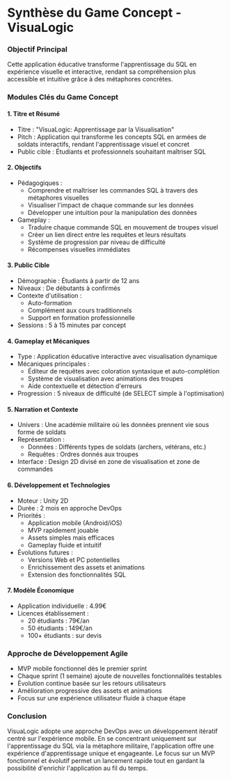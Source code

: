 # Synthèse du Game Concept - VisuaLogic

### Objectif Principal
Cette application éducative transforme l'apprentissage du SQL en expérience visuelle et interactive, rendant sa compréhension plus accessible et intuitive grâce à des métaphores concrètes.

### Modules Clés du Game Concept

#### 1. Titre et Résumé
- Titre : "VisuaLogic: Apprentissage par la Visualisation"
- Pitch : Application qui transforme les concepts SQL en armées de soldats interactifs, rendant l'apprentissage visuel et concret
- Public cible : Étudiants et professionnels souhaitant maîtriser SQL

#### 2. Objectifs
- Pédagogiques :
  - Comprendre et maîtriser les commandes SQL à travers des métaphores visuelles
  - Visualiser l'impact de chaque commande sur les données
  - Développer une intuition pour la manipulation des données
- Gameplay :
  - Traduire chaque commande SQL en mouvement de troupes visuel
  - Créer un lien direct entre les requêtes et leurs résultats
  - Système de progression par niveau de difficulté
  - Récompenses visuelles immédiates

#### 3. Public Cible
- Démographie : Étudiants à partir de 12 ans
- Niveaux : De débutants à confirmés
- Contexte d'utilisation :
  - Auto-formation
  - Complément aux cours traditionnels
  - Support en formation professionnelle
- Sessions : 5 à 15 minutes par concept

#### 4. Gameplay et Mécaniques
- Type : Application éducative interactive avec visualisation dynamique
- Mécaniques principales :
  - Éditeur de requêtes avec coloration syntaxique et auto-complétion
  - Système de visualisation avec animations des troupes
  - Aide contextuelle et détection d'erreurs
- Progression : 5 niveaux de difficulté (de SELECT simple à l'optimisation)

#### 5. Narration et Contexte
- Univers : Une académie militaire où les données prennent vie sous forme de soldats
- Représentation :
  - Données : Différents types de soldats (archers, vétérans, etc.)
  - Requêtes : Ordres donnés aux troupes
- Interface : Design 2D divisé en zone de visualisation et zone de commandes

#### 6. Développement et Technologies
- Moteur : Unity 2D
- Durée : 2 mois en approche DevOps
- Priorités :
  - Application mobile (Android/iOS)
  - MVP rapidement jouable
  - Assets simples mais efficaces
  - Gameplay fluide et intuitif
- Évolutions futures :
  - Versions Web et PC potentielles
  - Enrichissement des assets et animations
  - Extension des fonctionnalités SQL

#### 7. Modèle Économique
- Application individuelle : 4.99€
- Licences établissement :
  - 20 étudiants : 79€/an
  - 50 étudiants : 149€/an
  - 100+ étudiants : sur devis

### Approche de Développement Agile
- MVP mobile fonctionnel dès le premier sprint
- Chaque sprint (1 semaine) ajoute de nouvelles fonctionnalités testables
- Évolution continue basée sur les retours utilisateurs
- Amélioration progressive des assets et animations
- Focus sur une expérience utilisateur fluide à chaque étape

### Conclusion
VisuaLogic adopte une approche DevOps avec un développement itératif centré sur l'expérience mobile. En se concentrant uniquement sur l'apprentissage du SQL via la métaphore militaire, l'application offre une expérience d'apprentissage unique et engageante. Le focus sur un MVP fonctionnel et évolutif permet un lancement rapide tout en gardant la possibilité d'enrichir l'application au fil du temps.